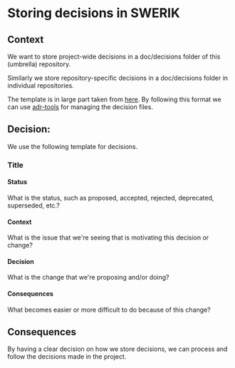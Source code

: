 # Storing decisions in SWERIK

## Context

We want to store project-wide decisions in a doc/decisions folder of this (umbrella) repository.

Similarly we store repository-specific decisions in a doc/decisions folder in individual repositories.

The template is in large part taken from [here](https://github.com/joelparkerhenderson/architecture-decision-record/tree/main/locales/en/templates/decision-record-template-by-michael-nygard). By following this format we can use [adr-tools](https://github.com/npryce/adr-tools) for managing the decision files.


## Decision:
We use the following template for decisions.

### Title
#### Status
What is the status, such as proposed, accepted, rejected, deprecated, superseded, etc.?

#### Context
What is the issue that we're seeing that is motivating this decision or change?

#### Decision
What is the change that we're proposing and/or doing?

#### Consequences
What becomes easier or more difficult to do because of this change?


## Consequences
By having a clear decision on how we store decisions, we can process and follow the decisions made in the project.
